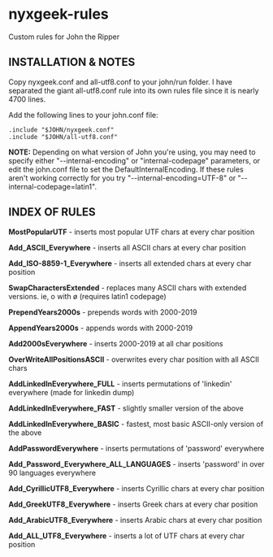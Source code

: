 # nyxgeek-rules
Custom rules for John the Ripper

INSTALLATION & NOTES
------------------------------------
Copy nyxgeek.conf and all-utf8.conf to your john/run folder. I have separated the giant all-utf8.conf rule into its own rules file since it is nearly 4700 lines. 

Add the following lines to your john.conf file:
```
.include "$JOHN/nyxgeek.conf"
.include "$JOHN/all-utf8.conf"
```


**NOTE:** Depending on what version of John you're using, you may need to specify either "--internal-encoding" or "internal-codepage" parameters, or edit the john.conf file to set the DefaultInternalEncoding.  If these rules aren't working correctly for you try "--internal-encoding=UTF-8" or "--internal-codepage=latin1".



INDEX OF RULES
-------------------------------------
**MostPopularUTF** - inserts most popular UTF chars at every char position

**Add_ASCII_Everywhere** - inserts all ASCII chars at every char position

**Add_ISO-8859-1_Everywhere** - inserts all extended chars at every char position

**SwapCharactersExtended** - replaces many ASCII chars with extended versions. ie, o with ø (requires latin1 codepage)

**PrependYears2000s** - prepends words with 2000-2019

**AppendYears2000s** - appends words with 2000-2019

**Add2000sEverywhere** - inserts 2000-2019 at all char positions

**OverWriteAllPositionsASCII** - overwrites every char position with all ASCII chars

**AddLinkedInEverywhere_FULL** - inserts permutations of 'linkedin' everywhere (made for linkedin dump)

**AddLinkedInEverywhere_FAST** - slightly smaller version of the above

**AddLinkedInEverywhere_BASIC** - fastest, most basic ASCII-only version of the above

**AddPasswordEverywhere** - inserts permutations of 'password' everywhere

**Add_Password_Everywhere_ALL_LANGUAGES** - inserts 'password' in over 90 languages everywhere

**Add_CyrillicUTF8_Everywhere** - inserts Cyrillic chars at every char position

**Add_GreekUTF8_Everywhere** - inserts Greek chars at every char position

**Add_ArabicUTF8_Everywhere** - inserts Arabic chars at every char position

**Add_ALL_UTF8_Everywhere** - inserts a lot of UTF chars at every char position


